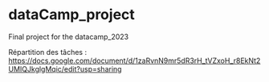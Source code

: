 # dataCamp_project
Final project for the datacamp_2023

Répartition des tâches : https://docs.google.com/document/d/1zaRvnN9mr5dR3rH_tVZxoH_r8EkNt2UMIQJkglgMqic/edit?usp=sharing
